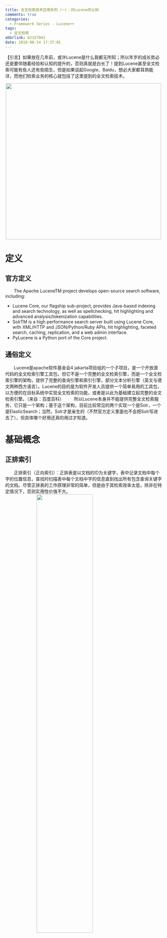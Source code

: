 ```yaml
---
title: 全文检索技术应用系列（一）：对Lucene的认知
comments: true
categories:
  - Framework Series - Lucene++
tags:
  - 全文检索
abbrlink: 821570d1
date: 2018-08-14 17:37:01
---
```

【引言】如果放在几年前，或许Lucene是什么我都无所知；所以年岁的成长势必还是要伴随着经验和认知的提升的，否则真就是白长了！提到Lucene甚至全文检索可能有些人还有些陌生，但是如果说起Google、Baidu，想必大家都耳熟能详，而他们检索业务的核心就包括了这里提到的全文检索技术。
<div align=center><img src="/img/2018-08-15-02.jpg" width="500"/></div>
<!-- more -->

# 定义

## 官方定义
&emsp;&emsp;The Apache LuceneTM project develops open-source search software, including:
+ Lucene Core, our flagship sub-project, provides Java-based indexing and search technology, as well as spellchecking, hit highlighting and advanced analysis/tokenization capabilities.
+ SolrTM is a high performance search server built using Lucene Core, with XML/HTTP and JSON/Python/Ruby APIs, hit highlighting, faceted search, caching, replication, and a web admin interface.
+ PyLucene is a Python port of the Core project.

## 通俗定义
&emsp;&emsp;Lucene是apache软件基金会4 jakarta项目组的一个子项目，是一个开放源代码的全文检索引擎工具包，但它不是一个完整的全文检索引擎，而是一个全文检索引擎的架构，提供了完整的查询引擎和索引引擎，部分文本分析引擎（英文与德文两种西方语言）。Lucene的目的是为软件开发人员提供一个简单易用的工具包，以方便的在目标系统中实现全文检索的功能，或者是以此为基础建立起完整的全文检索引擎。（来自：百度百科）
&emsp;&emsp;所以Lucene本身并不能提供完整全文检索服务，它只是一个架构；基于这个架构，目前比较常见的两个实现一个是Solr，一个是ElasticSearch；当然，Solr才是亲生的（不然官方定义里面也不会把Solr写进去了），但具体哪个好用还真的用过才知道。

# 基础概念

## 正排索引
&emsp;&emsp;正排索引（正向索引）：正排表是以文档的ID为关键字，表中记录文档中每个字的位置信息，查找时扫描表中每个文档中字的信息直到找出所有包含查询关键字的文档。尽管正排表的工作原理非常的简单，但是由于其检索效率太低，除非在特定情况下，否则实用性价值不大。
<img style="clear: both;display: block;margin:auto;" src="/img/2018-08-15-03.jpg" width="60%">

## 倒排索引
&emsp;&emsp;倒排索引（反向索引）：倒排表以字或词为关键字进行索引，表中关键字所对应的记录表项记录了出现这个字或词的所有文档，一个表项就是一个字表段，它记录该文档的ID和字符在该文档中出现的位置情况。
<img style="clear: both;display: block;margin:auto;" src="/img/2018-08-15-04.jpg" width="60%">

## 全文检索
&emsp;&emsp;我们生活中的数据总体分为两种：结构化数据和非结构化数据。非结构化数据又一种叫法叫全文数据。按照数据的分类，搜索也分为两种：
- 对结构化数据的搜索：如对数据库的搜索，用SQL语句。再如对元数据的搜索，如利用windows搜索对文件名，类型，修改时间进行搜索等。
- 对非结构化数据的搜索：如利用windows的搜索也可以搜索文件内容，Linux下的grep命令，再如用Google和百度可以搜索大量内容数据。

&emsp;&emsp;下图就是一个标准的全文检索基本流程：
<img style="clear: both;display: block;margin:auto;" src="/img/2018-08-15-05.jpg" width="80%">

# 非结构化数据搜索方法

## 顺序扫描法
&emsp;&emsp;所谓顺序扫描，比如要找内容包含某一个字符串的文件，就是一个文档一个文档的看，对于每一个文档，从头看到尾，如果此文档包含此字符串，则此文档为我们要找的文件，接着看下一个文件，直到扫描完所有的文件。
&emsp;&emsp;如利用windows的搜索也可以搜索文件内容，只是相当的慢。如果你有一个80G硬盘，如果想在上面找到一个内容包含某字符串的文件，不花他几个小时，怕是做不到。
&emsp;&emsp;Linux下的grep命令也是这一种方式。大家可能觉得这种方法比较原始，但对于小数据量的文件，这种方法还是最直接，最方便的。但是对于大量的文件，这种方法就很慢了。

## 全文索引
&emsp;&emsp;全文检索的基本思路：将非结构化数据中的一部分信息提取出来，重新组织，使其变得有一定结构，然后对此有一定结构的数据进行搜索，从而达到搜索相对较快的目的。
&emsp;&emsp;这部分从非结构化数据中提取出的然后重新组织的信息，我们称之索引。这种先建立索引，再对索引进行搜索的过程就叫全文检索(Full-text Search)。

# 索引存什么？
&emsp;&emsp;比如有4篇文章，按照不同的词和文章的对应关系组合就形成了右侧类似于Map的一个结构；左边一系列字符串（Vocabulary），称为词典；每个字符串都指向包含此字符串的文档(Document)链表，此文档链表称为倒排表(Posting List)。
<img style="clear: both;display: block;margin:auto;" src="/img/2018-08-15-06.jpg" width="65%">

# 创建索引的过程
+ 将文档(Document)交给分词组件(Tokenizer)，分词组件会按如下步骤处理文档
 + 将文档分成一个一个单独的单词；
 + 去除标点符号；
 + 去除停用词(Stop word；就是一种语言中最普通的一些单词，没有什么实际意义的词)；
 + 经过分词(Tokenizer)后得到的结果称为词次(Token)。
+ 将词次(Token)传给语言处理组件(Linguistic Processor)
 + 变为小写(Lowercase)。
 + 将单词缩减为词根形式，如“cars”到“car”等。这种操作称为：stemming。
 + 将单词转变为词根形式，如“drove”到“drive”等。这种操作称为：lemmatization。
 + 语言处理组件(linguistic processor)的结果称为词元(Term)。
+ 将词元(Term)传给索引组件(Indexer)
 + 利用得到的词(Term)创建一个字典（Term-DocumentID）
 + 对字典按字母顺序进行排序。
 + 合并相同的词元(Term)成为文档倒排(Posting List)链表。在此表中，有几个定义：
 > Document Frequency 即文档频次，表示总共有多少文件包含此词(Term)。
 Frequency 即词频率，表示此文件中包含了几个此词(Term)。
 
# 反向索引的过程
&emsp;&emsp;比如要寻找既包含字符串“china”又包含字符串“search”的文档，步骤如下：
+ 客户端输入查询词（比如china search）
+ 取出包含字符串“lucene”的文档链表。
+ 取出包含字符串“solr”的文档链表。
+ 通过合并链表，找出既包含“lucene”又包含“solr”的文件。

<img style="clear: both;display: block;margin:auto;" src="/img/2018-08-15-07.jpg" width="80%">

# 反向索引的优缺点
+ 缺点：加上新建索引的过程，全文检索不一定比顺序扫描快，尤其是在数据量小的时候更是如此。而对一个很大量的数据创建索引也是一个很慢的过程。
+ 优点：顺序扫描是每次都要扫描，而全文索引可一次索引，多次使用；检索速度快。

# 流程微总结
<img style="clear: both;display: block;margin:auto;" src="/img/2018-08-15-08.jpg" width="80%">
+ 绿色表示索引过程，对要搜索的原始内容进行索引构建一个索引库，索引过程包括：确定原始内容即要搜索的内容→采集文档→创建文档→分析文档→索引文档
+ 红色表示搜索过程，从索引库中搜索内容，搜索过程包括：用户通过搜索界面→创建查询→执行搜索，从索引库搜索→渲染搜索结果